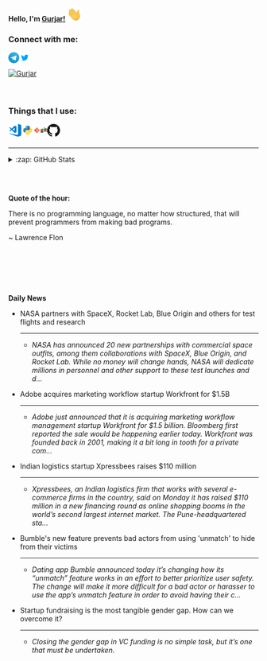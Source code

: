 #### Hello, I'm [Gurjar!](https://GurjarKing.github.io) <img src="https://raw.githubusercontent.com/ABSphreak/ABSphreak/master/gifs/Hi.gif" width="30px"></h2>


### Connect with me:

[<img align="left" alt="Gurjar | Telegram" width="22px" src="https://raw.githubusercontent.com/github/explore/80688e429a7d4ef2fca1e82350fe8e3517d3494d/topics/telegram/telegram.png" />][Telegram]
[<img align="left" alt="Gurjar | Twitter" width="22px" src="https://raw.githubusercontent.com/github/explore/80688e429a7d4ef2fca1e82350fe8e3517d3494d/topics/twitter/twitter.png" />][Twitter]
<br >
<br >
<a href="https://github.com/GurjarKing"><img src="https://komarev.com/ghpvc/?username=GurjarKing" alt="Gurjar" /></a> <br />
<br />
<br />
<!-- <br >

![](https://visitor-badge.glitch.me/badge?page_id=GurjarKing)

<br /> -->

### Things that I use:

[<img align="left" alt="Visual Studio Code" width="26px" src="https://raw.githubusercontent.com/github/explore/80688e429a7d4ef2fca1e82350fe8e3517d3494d/topics/visual-studio-code/visual-studio-code.png" />][VSCode]
[<img align="left" alt="Python" width="26px" src="https://raw.githubusercontent.com/github/explore/80688e429a7d4ef2fca1e82350fe8e3517d3494d/topics/python/python.png" />][Python]
[<img align="left" alt="Git" width="26px" src="https://raw.githubusercontent.com/github/explore/80688e429a7d4ef2fca1e82350fe8e3517d3494d/topics/git/git.png" />][Git]
[<img align="left" alt="GitHub" width="26px" src="https://raw.githubusercontent.com/github/explore/78df643247d429f6cc873026c0622819ad797942/topics/github/github.png" />][Github]

<br />
<br />

---
<details>
  <summary>:zap: GitHub Stats</summary>

<img align="left" alt="Gurjar's Github Stats" src="https://github-readme-stats.vercel.app/api?username=GurjarKing&show_icons=true&hide_border=true&count_private=true&include_all_commit=true&theme=algolia" />

</details>

<!-- ### 🔔 My latest tweet
<a href="https://twitter.com/Gurjar_King43" target="_blank">
	<img src="https://github.com/GurjarKing/GurjarKing/raw/master/tweet.png" width="70%" align="center" alt="Click to view on Twitter" title="My latest tweet, as an image"/>
</a> -->
<br>

<pre>

</pre>

**Quote of the hour:**

There is no programming language, no matter how structured, that will prevent programmers from making bad programs.

~ Lawrence Flon
<pre>

</pre>
<br>
<pre>


</pre>
<strong>Daily News</strong>
  
  - NASA partners with SpaceX, Rocket Lab, Blue Origin and others for test flights and research
     <hr/>
     
      - *NASA has announced 20 new partnerships with commercial space outfits, among them collaborations with SpaceX, Blue Origin, and Rocket Lab. While no money will change hands, NASA will dedicate millions in personnel and other support to these test launches and d…*
     
  - Adobe acquires marketing workflow startup Workfront for $1.5B
      <hr/>
      
      - *Adobe just announced that it is acquiring marketing workflow management startup Workfront for $1.5 billion. Bloomberg first reported the sale would be happening earlier today. Workfront was founded back in 2001, making it a bit long in tooth for a private com…*
      
  - Indian logistics startup Xpressbees raises $110 million
      <hr/>
      
      - *Xpressbees, an Indian logistics firm that works with several e-commerce firms in the country, said on Monday it has raised $110 million in a new financing round as online shopping booms in the world’s second largest internet market. The Pune-headquartered sta…*
      
  - Bumble's new feature prevents bad actors from using 'unmatch' to hide from their victims
      <hr/>
      
      - *Dating app Bumble announced today it’s changing how its “unmatch” feature works in an effort to better prioritize user safety. The change will make it more difficult for a bad actor or harasser to use the app’s unmatch feature in order to avoid having their c…*
       
  - Startup fundraising is the most tangible gender gap. How can we overcome it?
      <hr/>
       
       - *Closing the gender gap in VC funding is no simple task, but it’s one that must be undertaken.*
      

<br />

[VSCode]: https://code.visualstudio.com/
[Python]: https://www.python.org/
[Git]: https://git-scm.com/
[Github]: https://github.com/
[Telegram]: https://t.me/Gurjar_King/
[Twitter]: https://twitter.com/Gurjar_King43/
